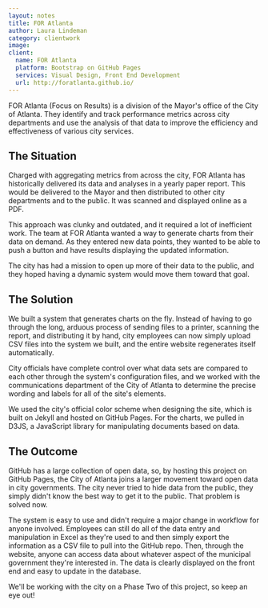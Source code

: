 ```yaml
---
layout: notes
title: FOR Atlanta
author: Laura Lindeman
category: clientwork
image: 
client:
  name: FOR Atlanta
  platform: Bootstrap on GitHub Pages
  services: Visual Design, Front End Development
  url: http://foratlanta.github.io/
---
```

FOR Atlanta (Focus on Results) is a division of the Mayor's office of the City of Atlanta. They identify and track performance metrics across city departments and use the analysis of that data to improve the efficiency and effectiveness of various city services. 

## The Situation
Charged with aggregating metrics from across the city, FOR Atlanta has historically delivered its data and analyses in a yearly paper report. This would be delivered to the Mayor and then distributed to other city departments and to the public. It was scanned and displayed online as a PDF.

This approach was clunky and outdated, and it required a lot of inefficient work. The team at FOR Atlanta wanted a way to generate charts from their data on demand. As they entered new data points, they wanted to be able to push a button and have results displaying the updated information.

The city has had a mission to open up more of their data to the public, and they hoped having a dynamic system would move them toward that goal.

## The Solution
We built a system that generates charts on the fly. Instead of having to go through the long, arduous process of sending files to a printer, scanning the report, and distributing it by hand, city employees can now simply upload CSV files into the system we built, and the entire website regenerates itself automatically. 

City officials have complete control over what data sets are compared to each other through the system's configuration files, and we worked with the communications department of the City of Atlanta to determine the precise wording and labels for all of the site's elements. 

We used the city's official color scheme when designing the site, which is built on Jekyll and hosted on GitHub Pages. For the charts, we pulled in D3JS, a JavaScript library for manipulating documents based on data.

## The Outcome
GitHub has a large collection of open data, so, by hosting this project on GitHub Pages, the City of Atlanta joins a larger movement toward open data in city governments. The city never tried to hide data from the public, they simply didn't know the best way to get it to the public. That problem is solved now. 

The system is easy to use and didn't require a major change in workflow for anyone involved. Employees can still do all of the data entry and manipulation in Excel as they're used to and then simply export the information as a CSV file to pull into the GitHub repo. Then, through the website, anyone can access data about whatever aspect of the municipal government they're interested in. The data is clearly displayed on the front end and easy to update in the database.

We'll be working with the city on a Phase Two of this project, so keep an eye out!
